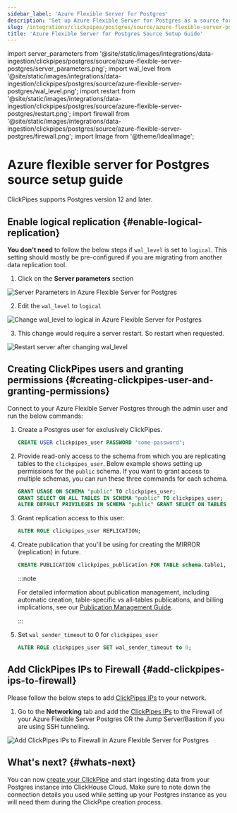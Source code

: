 ```yaml
---
sidebar_label: 'Azure Flexible Server for Postgres'
description: 'Set up Azure Flexible Server for Postgres as a source for ClickPipes'
slug: /integrations/clickpipes/postgres/source/azure-flexible-server-postgres
title: 'Azure Flexible Server for Postgres Source Setup Guide'
---
```


import server_parameters from '@site/static/images/integrations/data-ingestion/clickpipes/postgres/source/azure-flexible-server-postgres/server_parameters.png';
import wal_level from '@site/static/images/integrations/data-ingestion/clickpipes/postgres/source/azure-flexible-server-postgres/wal_level.png';
import restart from '@site/static/images/integrations/data-ingestion/clickpipes/postgres/source/azure-flexible-server-postgres/restart.png';
import firewall from '@site/static/images/integrations/data-ingestion/clickpipes/postgres/source/azure-flexible-server-postgres/firewall.png';
import Image from '@theme/IdealImage';

# Azure flexible server for Postgres source setup guide

ClickPipes supports Postgres version 12 and later.

## Enable logical replication {#enable-logical-replication}

**You don't need** to follow the below steps if `wal_level` is set to `logical`. This setting should mostly be pre-configured if you are migrating from another data replication tool.

1. Click on the **Server parameters** section

<Image img={server_parameters} alt="Server Parameters in Azure Flexible Server for Postgres" size="lg" border/>

2. Edit the `wal_level` to `logical`

<Image img={wal_level} alt="Change wal_level to logical in Azure Flexible Server for Postgres" size="lg" border/>

3. This change would require a server restart. So restart when requested.

<Image img={restart} alt="Restart server after changing wal_level" size="lg" border/>

## Creating ClickPipes users and granting permissions {#creating-clickpipes-user-and-granting-permissions}

Connect to your Azure Flexible Server Postgres through the admin user and run the below commands:

1. Create a Postgres user for exclusively ClickPipes.

   ```sql
   CREATE USER clickpipes_user PASSWORD 'some-password';
   ```

2. Provide read-only access to the schema from which you are replicating tables to the `clickpipes_user`. Below example shows setting up permissions for the `public` schema. If you want to grant access to multiple schemas, you can run these three commands for each schema.

   ```sql
   GRANT USAGE ON SCHEMA "public" TO clickpipes_user;
   GRANT SELECT ON ALL TABLES IN SCHEMA "public" TO clickpipes_user;
   ALTER DEFAULT PRIVILEGES IN SCHEMA "public" GRANT SELECT ON TABLES TO clickpipes_user;
   ```

3. Grant replication access to this user:

   ```sql
   ALTER ROLE clickpipes_user REPLICATION;
   ```

4. Create publication that you'll be using for creating the MIRROR (replication) in future.

   ```sql
   CREATE PUBLICATION clickpipes_publication FOR TABLE schema.table1, schema.table2;
   ```

   :::note

   For detailed information about publication management, including automatic creation, table-specific vs all-tables publications, and billing implications, see our [Publication Management Guide](./publication-management.md).

   :::

5. Set `wal_sender_timeout` to 0 for `clickpipes_user`

   ```sql
   ALTER ROLE clickpipes_user SET wal_sender_timeout to 0;
   ```

## Add ClickPipes IPs to Firewall {#add-clickpipes-ips-to-firewall}

Please follow the below steps to add [ClickPipes IPs](../../index.md#list-of-static-ips) to your network.

1. Go to the **Networking** tab and add the [ClickPipes IPs](../../index.md#list-of-static-ips) to the Firewall
   of your Azure Flexible Server Postgres OR the Jump Server/Bastion if you are using SSH tunneling.

<Image img={firewall} alt="Add ClickPipes IPs to Firewall in Azure Flexible Server for Postgres" size="lg"/>

## What's next? {#whats-next}

You can now [create your ClickPipe](../index.md) and start ingesting data from your Postgres instance into ClickHouse Cloud.
Make sure to note down the connection details you used while setting up your Postgres instance as you will need them during the ClickPipe creation process.

